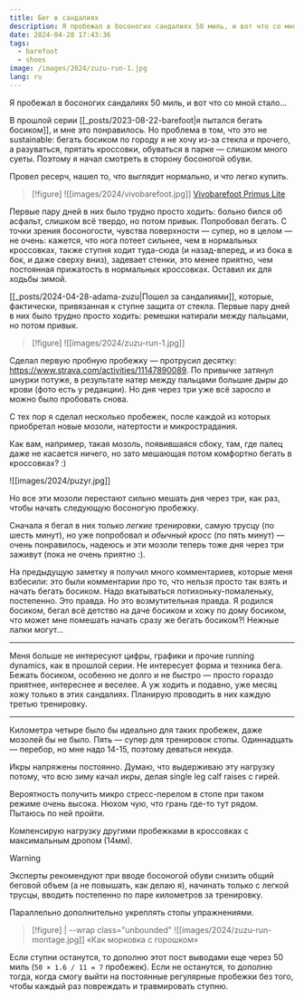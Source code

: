 ```yaml
---
title: Бег в сандалиях
description: Я пробежал в босоногих сандалиях 50 миль, и вот что со мной стало...
date: 2024-04-28 17:43:36
tags:
  - barefoot
  - shoes
image: /images/2024/zuzu-run-1.jpg
lang: ru
---
```


Я пробежал в босоногих сандалиях 50 миль, и вот что со мной стало...

В прошлой серии [[_posts/2023-08-22-barefoot|я пытался бегать босиком]], и мне это понравилось. Но проблема в том, что это не sustainable: бегать босиком по городу я не хочу из-за стекла и прочего, а разуваться, прятать кроссовки, обуваться в парке — слишком много суеты. Поэтому я начал смотреть в сторону босоногой обуви.

Провел ресерч, нашел то, что выглядит нормально, и что легко купить.

> [!figure]
> ![[images/2024/vivobarefoot.jpg]]
> [Vivobarefoot Primus Lite](https://www.vivobarefoot.com/us/primus-lite-iii-mens-ss22)

Первые пару дней в них было трудно просто ходить: больно бился об асфальт, слишком всё твердо, но потом привык. Попробовал бегать. С точки зрения босоногости, чувства поверхности — супер, но в целом — не очень: кажется, что нога потеет сильнее, чем в нормальных кроссовках, также ступня ходит туда-сюда (и назад-вперед, и из бока в бок, и даже сверху вниз), задевает стенки, это менее приятно, чем постоянная прижатость в нормальных кроссовках. Оставил их для ходьбы зимой.

[[_posts/2024-04-28-adama-zuzu|Пошел за сандалиями]], которые, фактически, привязанная к ступне защита от стекла. Первые пару дней в них было трудно просто ходить: ремешки натирали между пальцами, но потом привык.

> [!figure]
> ![[images/2024/zuzu-run-1.jpg]]

Сделал первую пробную пробежку — протрусил десятку: <https://www.strava.com/activities/11147890089>. По привычке затянул шнурки потуже, в результате натер между пальцами большие дыры до крови (фото есть у редакции). Но дня через три уже всё заросло и можно было пробовать снова.

С тех пор я сделал несколько пробежек, после каждой из которых приобретал новые мозоли, натертости и микрострадания.

Как вам, например, такая мозоль, появившаяся сбоку, там, где палец даже не касается ничего, но зато мешающая потом комфортно бегать в кроссовках? :)

![[images/2024/puzyr.jpg]]

Но все эти мозоли перестают сильно мешать дня через три, как раз, чтобы начать следующую босоногую пробежку.

Сначала я бегал в них только *легкие тренировки*, самую трусцу (по шесть минут), но уже попробовал и *обычный кросс* (по пять минут) — очень понравилось, надеюсь и эти мозоли теперь тоже дня через три заживут (пока не очень приятно :).

На предыдущую заметку я получил много комментариев, которые меня взбесили: это были комментарии про то, что нельзя просто так взять и начать бегать босиком. Надо вкатываться потихоньку-помаленьку, постепенно. Это правда. Но это возмутительная правда. Я родился босиком, бегал всё детство на даче босиком и хожу по дому босиком, что может мне помешать начать сразу же бегать босиком?! Нежные лапки могут...

***

Меня больше не интересуют цифры, графики и прочие running dynamics, как в прошлой серии. Не интересует форма и техника бега. Бежать босиком, особенно не долго и не быстро — просто гораздо приятнее, интереснее и веселее. А уж ходить и подавно, уже месяц хожу только в этих сандалиях. Планирую проводить в них каждую третью тренировку.

***

Километра четыре было бы идеально для таких пробежек, даже мозолей бы не было. Пять — супер для тренировок стопы. Одиннадцать — перебор, но мне надо 14-15, поэтому деваться некуда.

Икры напряжены постоянно. Думаю, что выдерживаю эту нагрузку потому, что всю зиму качал икры, делая single leg calf raises с гирей.

Вероятность получить микро стресс-перелом в стопе при таком режиме очень высока. Нюхом чую, что грань где-то тут рядом. Пытаюсь по ней пройти.

Компенсирую нагрузку другими пробежками в кроссовках с максимальным дропом (14мм).

> [!warning]
> Эксперты рекомендуют при вводе босоногой обуви снизить общий беговой объем (а не повышать, как делаю я), начинать только с легкой трусцы, вводить постепенно по паре километров за тренировку.
>
> Параллельно дополнительно укреплять стопы упражнениями.

> [!figure] | --wrap class="unbounded"
> ![[images/2024/zuzu-run-montage.jpg]]
> «Как морковка с горошком»

Если ступни останутся, то дополню этот пост выводами еще через 50 миль (`50 × 1.6 / 11 = 7` пробежек). Если не останутся, то дополню тогда, когда смогу выйти на постоянные регулярные пробежки без того, чтобы каждый раз повреждать и травмировать ступню.
